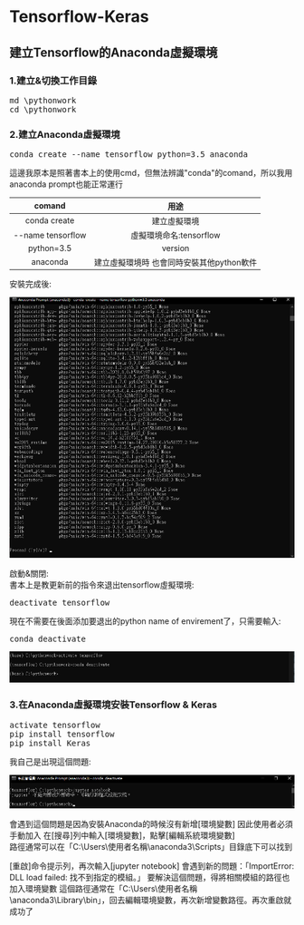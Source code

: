 # Tensorflow-Keras

## 建立Tensorflow的Anaconda虛擬環境  

### 1.建立&切換工作目錄  

<pre>
md \pythonwork
cd \pythonwork
</code></pre>

### 2.建立Anaconda虛擬環境  

<pre>
conda create --name tensorflow python=3.5 anaconda
</code></pre>
這邊我原本是照著書本上的使用cmd，但無法辨識"conda"的comand，所以我用anaconda prompt也能正常運行


|  comand   | 用途  |
|  :----:  | :----:  |
|  conda create  | 建立虛擬環境  |
| --name tensorflow  | 虛擬環境命名:tensorflow |
| python=3.5  | version |
| anaconda  | 建立虛擬環境時 也會同時安裝其他python軟件 |

安裝完成後:  

![註解1](/images/1.png "1")

啟動&關閉:  
書本上是教更新前的指令來退出tensorflow虛擬環境:
<pre>
deactivate tensorflow
</code></pre>


現在不需要在後面添加要退出的python name of envirement了，只需要輸入:
<pre>
conda deactivate
</code></pre>

![註解2](/images/2.png "2")


### 3.在Anaconda虛擬環境安裝Tensorflow & Keras  

<pre>
activate tensorflow
pip install tensorflow
pip install Keras
</code></pre>

我自己是出現這個問題:

![註解3](/images/3.png "3")

會遇到這個問題是因為安裝Anaconda的時候沒有新增[環境變數]
因此使用者必須手動加入
在[搜尋]列中輸入[環境變數]，點擊[編輯系統環境變數]  
路徑通常可以在「C:\Users\使用者名稱\anaconda3\Scripts」目錄底下可以找到  

[重啟]命令提示列，再次輸入[jupyter notebook]
會遇到新的問題：「ImportError: DLL load failed: 找不到指定的模組。」
要解決這個問題，得將相關模組的路徑也加入環境變數
這個路徑通常在「C:\Users\使用者名稱\anaconda3\Library\bin」，回去編輯環境變數，再次新增變數路徑。再次重啟就成功了